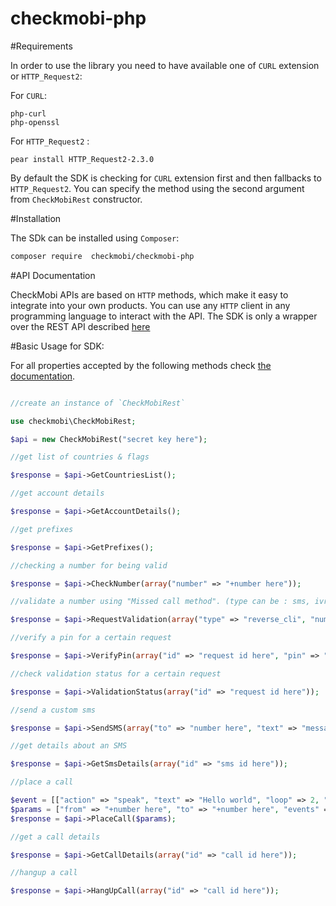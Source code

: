 checkmobi-php
=================

#Requirements

In order to use the library you need to have available one of `CURL` extension or `HTTP_Request2`:

For `CURL`:

```
php-curl
php-openssl
```

For `HTTP_Request2` :

```
pear install HTTP_Request2-2.3.0
```

By default the SDK is checking for `CURL` extension first and then fallbacks to `HTTP_Request2`.
You can specify the method using the second argument from `CheckMobiRest` constructor.

#Installation

The SDk can be installed using `Composer`:

```sh
composer require  checkmobi/checkmobi-php
```

#API Documentation

CheckMobi APIs are based on `HTTP` methods, which make it easy to integrate into your own products.
You can use any `HTTP` client in any programming language to interact with the API.
The SDK is only a wrapper over the REST API described [here][1]

#Basic Usage for SDK:

For all properties accepted by the following methods check [the documentation][1].

```php

//create an instance of `CheckMobiRest`

use checkmobi\CheckMobiRest;

$api = new CheckMobiRest("secret key here");

//get list of countries & flags

$response = $api->GetCountriesList();

//get account details

$response = $api->GetAccountDetails();

//get prefixes

$response = $api->GetPrefixes();

//checking a number for being valid

$response = $api->CheckNumber(array("number" => "+number here"));

//validate a number using "Missed call method". (type can be : sms, ivr, cli, reverse_cli)

$response = $api->RequestValidation(array("type" => "reverse_cli", "number" => "+number_here"));

//verify a pin for a certain request

$response = $api->VerifyPin(array("id" => "request id here", "pin" => "5659"));

//check validation status for a certain request

$response = $api->ValidationStatus(array("id" => "request id here"));

//send a custom sms

$response = $api->SendSMS(array("to" => "number here", "text" => "message here"));

//get details about an SMS

$response = $api->GetSmsDetails(array("id" => "sms id here"));

//place a call

$event = [["action" => "speak", "text" => "Hello world", "loop" => 2, "language" => "en-US"]];
$params = ["from" => "+number here", "to" => "+number here", "events" => $event];
$response = $api->PlaceCall($params);

//get a call details

$response = $api->GetCallDetails(array("id" => "call id here"));

//hangup a call

$response = $api->HangUpCall(array("id" => "call id here"));

```

[1]:https://checkmobi.com/documentation.html
